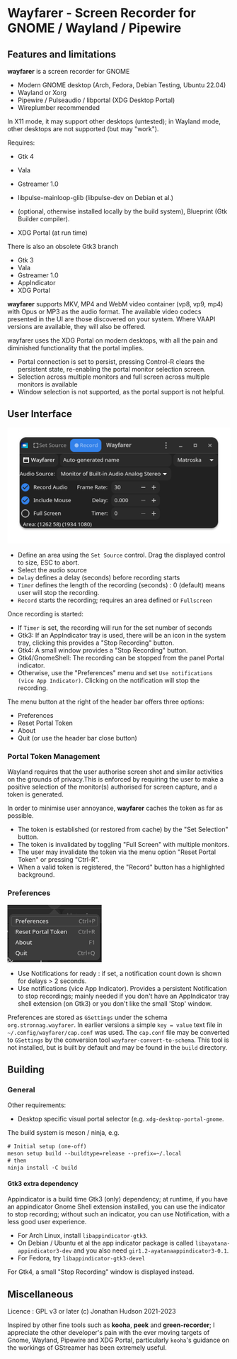# Wayfarer - Screen Recorder for GNOME / Wayland / Pipewire

## Features and limitations

**wayfarer** is a screen recorder for GNOME

* Modern GNOME desktop (Arch, Fedora, Debian Testing, Ubuntu 22.04)
* Wayland or Xorg
* Pipewire / Pulseaudio / libportal (XDG Desktop Portal)
* Wireplumber recommended

In X11 mode, it may support other desktops (untested); in Wayland mode, other desktops are not supported (but may "work").

Requires:

* Gtk 4
* Vala
* Gstreamer 1.0
* libpulse-mainloop-glib (libpulse-dev on Debian et al.)
* (optional, otherwise installed locally by the build system), Blueprint (Gtk Builder compiler).

* XDG Portal (at run time)

There is also an obsolete  Gtk3 branch

* Gtk 3
* Vala
* Gstreamer 1.0
* AppIndicator
* XDG Portal

**wayfarer** supports MKV, MP4 and WebM video container (vp8, vp9, mp4) with Opus or MP3 as the audio format. The available video codecs presented in the UI are those discovered on your system. Where VAAPI versions are available, they will also be offered.

wayfarer uses the XDG Portal on modern desktops, with all the pain and diminished functionality that the portal implies.

* Portal connection is set to persist, pressing Control-R clears the persistent state, re-enabling the portal monitor selection screen.
* Selection across multiple monitors and full screen across multiple monitors is available
* Window selection is not supported, as the portal support is not helpful.

## User Interface

![Main Window](data/assets/wayfarer-window.png)

* Define an area using the `Set Source` control. Drag the displayed control to size, ESC to abort.
* Select the audio source
* `Delay` defines a delay (seconds) before recording starts
* `Timer` defines the length of the recording (seconds) : 0 (default) means user will stop the recording.
* `Record` starts the recording; requires an area defined or `Fullscreen`

Once recording is started:

* If `Timer` is set, the recording will run for the set number of seconds
* Gtk3: If an AppIndicator tray is used, there will be an icon in the system tray, clicking this provides a "Stop Recording" button.
* Gtk4: A small window provides a "Stop Recording" button.
* Gtk4/GnomeShell: The recording can be stopped from the panel Portal indicator.
* Otherwise, use the "Preferences" menu and set `Use notifications (vice App Indicator)`. Clicking on the notification will stop the recording.

The menu button at the right of the header bar offers three options:

* Preferences
* Reset Portal Token
* About
* Quit (or use the header bar close button)


### Portal Token Management

Wayland requires that the user authorise screen shot and similar activities on the grounds of privacy.This is enforced by requiring the user to make a positive selection of the monitor(s) authorised for screen capture, and a token is generated.

In order to minimise user annoyance, **wayfarer** caches the token as far as possible.

* The token is established (or restored from cache) by the "Set Selection" button.
* The token is invalidated by toggling "Full Screen" with multiple monitors.
* The user may invalidate the token via the menu option "Reset Portal Token" or pressing "Ctrl-R".
* When a valid token is registered,  the "Record" button has a highlighted background.

### Preferences

![Main Window](data/assets/wayfarer-prefs.png)

* Use Notifications for ready : if set, a notification count down is shown for delays > 2 seconds.
* Use notifications (vice App Indicator). Provides a persistent Notification to stop recordings; mainly needed if you don't have an AppIndicator tray shell extension (on Gtk3) or you don't like the small 'Stop' window.

Preferences are stored as `GSettings` under the schema `org.stronnag.wayfarer`. In earlier versions  a simple `key = value` text file in `~/.config/wayfarer/cap.conf` was used. The `cap.conf` file may be converted to `GSettings` by the conversion tool `wayfarer-convert-to-schema`. This tool is not installed, but is built by default and may be found in the `build` directory.

## Building

### General

Other requirements:

* Desktop specific visual portal selector (e.g. `xdg-desktop-portal-gnome`.

The build system is meson / ninja, e.g.

```
# Initial setup (one-off)
meson setup build --buildtype=release --prefix=~/.local
# then
ninja install -C build
```

#### Gtk3 extra dependency

Appindicator is a build time Gtk3 (only) dependency; at runtime, if you have an appindicator Gnome Shell extension installed, you can use the indicator to stop recording; without such an indicator, you can use Notification, with a less good user experience.

* For Arch Linux, install `libappindicator-gtk3`.
* On Debian / Ubuntu et al the app indicator package is called `libayatana-appindicator3-dev` and you also need `gir1.2-ayatanaappindicator3-0.1`.
* For Fedora, try `libappindicator-gtk3-devel`

For Gtk4, a small "Stop Recording" window is displayed instead.

## Miscellaneous

Licence : GPL v3 or later
(c) Jonathan Hudson 2021-2023

Inspired by other fine tools such as **kooha**,  **peek** and **green-recorder**; I appreciate the other developer's pain with the ever moving targets of Gnome, Wayland, Pipewire and XDG Portal, particularly `kooha`'s guidance on the workings of GStreamer has been extremely useful.
